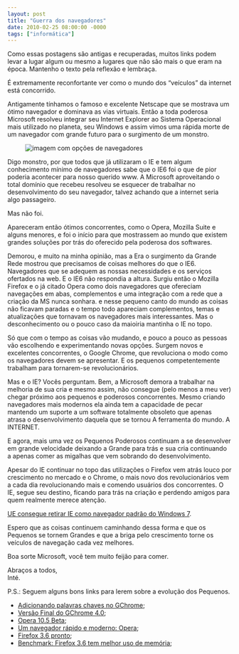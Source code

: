 ```yaml
---
layout: post
title: "Guerra dos navegadores"
date: 2010-02-25 08:00:00 -0000
tags: ["informática"]
---
```

<div class="aviso">Como essas postagens são antigas e recuperadas, muitos links podem levar a lugar algum ou mesmo a lugares que não são mais o que eram na época. Mantenho o texto pela reflexão e lembraça.</div>
  
É extremamente reconfortante ver como o mundo dos “veículos” da internet está concorrido.  

Antigamente tínhamos o famoso e excelente Netscape que se mostrava um ótimo navegador e dominava as vias virtuais. Então a toda poderosa Microsoft resolveu integrar seu Internet Explorer ao Sistema Operacional mais utilizado no planeta, seu Windows e assim vimos uma rápida morte de um navegador com grande futuro para o surgimento de um monstro.  
<figure class="foto-post-flutua">
    <img src="{{ site.baseurl }}/assets/fotos/2010/02/Qual-navegador-escolher.jpg" alt="imagem com opções de navegadores" title="imagem com opções de navegadores. Firefox 3, IE 8, Chrome, Opera, Safari e Flock">
</figure>
Digo monstro, por que todos que já utilizaram o IE e tem algum conhecimento mínimo de navegadores sabe que o IE6 foi o que de pior poderia acontecer para nosso querido www. A Microsoft aproveitando o total domínio que recebeu resolveu se esquecer de trabalhar no desenvolvimento do seu navegador, talvez achando que a internet seria algo passageiro.  

Mas não foi.  

Apareceram então ótimos concorrentes, como o Opera, Mozilla Suite e alguns menores, e foi o início para que mostrassem ao mundo que existem grandes soluções por trás do oferecido pela poderosa dos softwares.  

Demorou, e muito na minha opinião, mas a Era o surgimento da Grande Rede mostrou que precisamos de coisas melhores do que o IE6. Navegadores que se adequem as nossas necessidades e os serviços ofertados na web. E o IE6 não respondia a altura.
Surgiu então o Mozilla Firefox e o já citado Opera como dois navegadores que ofereciam navegações em abas, complementos e uma integração com a rede que a criação da MS nunca sonhara. e nesse pequeno canto do mundo as coisas não ficavam paradas e o tempo todo apareciam complementos, temas e atualizações que tornavam os navegadores mais interessantes. Mas o desconhecimento ou o pouco caso da maioiria mantinha o IE no topo.  

Só que com o tempo as coisas vão mudando, e pouco a pouco as pessoas vão escolhendo e experimentando novas opções. Surgem novos e excelentes concorrentes, o Google Chrome, que revoluciona o modo como os navegadores devem se apresentar. E os pequenos competentemente trabalham para tornarem-se revolucionários.  

Mas e o IE? Vocês perguntam. Bem, a Microsoft demora a trabalhar na melhoria de sua cria e mesmo assim, não consegue (pelo menos a meu ver) chegar próximo aos pequenos e poderosos concorrentes. Mesmo criando navegadores mais modernos ela ainda tem a capacidade de pecar mantendo um suporte a um software totalmente obsoleto que apenas atrasa o desenvolvimento daquela que se tornou A ferramenta do mundo. A INTERNET.  

E agora, mais uma vez os Pequenos Poderosos continuam a se desenvolver em grande velocidade deixando a Grande para trás e sua cria continuando a apenas comer as migalhas que vem sobrando do desenvolvimento.  

Apesar do IE continuar no topo das utilizações o Firefox vem atrás louco por crescimento no mercado e o Chrome, o mais novo dos revolucionários vem a cada dia revolucionando mais e comendo usuários dos concorrentes. O IE, segue seu destino, ficando para trás na criação e perdendo amigos para quem realmente merece atenção.  

<a href="http://www.winajuda.com/2010/02/20/tela-de-selecao-navegadores-e-formato-do-office-2010/" class="linkum">UE consegue retirar IE como navegador padrão do Windows 7</a>.  

Espero que as coisas continuem caminhando dessa forma e que os Pequenos se tornem Grandes e que a briga pelo crescimento torne os veículos de navegação cada vez melhores.  

Boa sorte Microsoft, você tem muito feijão para comer.  

Abraços a todos,  
Inté.

P.S.: Seguem alguns bons links para lerem sobre a evolução dos Pequenos.

<ul>
<li><a href="http://googlediscovery.com/2010/02/24/como-adicionar-palavras-chave-aos-favoritos-do-chrome/" class="linkum">Adicionando palavras chaves no GChrome</a>;</li>
<li><a href="http://googlediscovery.com/2010/01/26/liberada-a-versao-final-do-google-chrome-4-0/" class="linkum">Versão Final do GChrome 4.0</a>;</li>
<li><a href="http://www.winajuda.com/2010/02/12/download-opera-105-beta/" class="linkum">Opera 10.5 Beta</a>;</li>
<li><a href="http://www.ferramentasblog.com/2010/02/opera-1050-beta-um-navegador-rapido-e.html" class="linkum">Um navegador rápido e moderno: Opera</a>;</li>
<li><a href="http://idgnow.uol.com.br/internet/2010/01/21/mozilla-libera-versao-final-do-firefox-3.6/" class="linkum">Firefox 3.6 pronto</a>;</li>
<li><a href="http://www.guiadopc.com.br/noticias/12995/benchmark-firefox-3-6-e-o-navegador-com-melhor-uso-de-memoria.html" class="linkum">Benchmark: Firefox 3.6 tem melhor uso de memória</a>;</li></ul>
